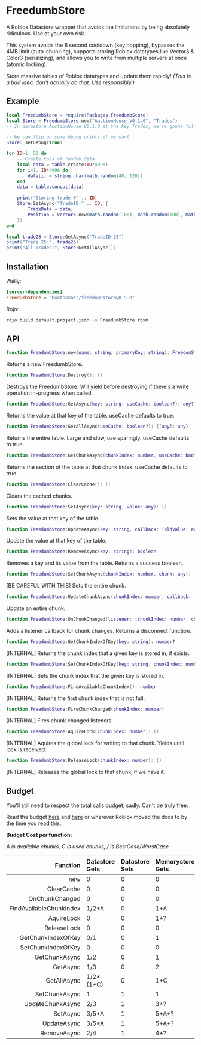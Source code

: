 # FreedumbStore

A Roblox Datastore wrapper that avoids the limitations by being absolutely ridiculous. Use at your own risk.

This system avoids the 6 second cooldown (key hopping), bypasses the 4MB limit (auto-chunking), supports storing Roblox datatypes like Vector3 & Color3 (serializing), and allows you to write from multiple servers at once (atomic locking).

Store massive tables of Roblox datatypes and update them rapidly! *(This is a bad idea, don't actually do that. Use responsibly.)*

## Example

```Lua
local FreedumbStore = require(Packages.FreedumbStore)
local Store = FreedumbStore.new("AuctionHouse_V0.1.0", "Trades")
-- In datastore AuctionHouse_V0.1.0 at the key Trades, we're gonna fill a giant dictionary

-- We can flip on some debug prints if we want
Store:_setDebug(true)

for ID=1, 50 do
	-- Create tons of random data
	local data = table.create(ID*4096)
	for i=1, ID*4096 do
		data[i] = string.char(math.random(40, 120))
	end
	data = table.concat(data)

	print("Storing trade #" .. ID)
	Store:SetAsync("TradeID-" .. ID, {
		TradeData = data,
		Position = Vector3.new(math.random(100), math.random(100), math.random(100)),
	})
end

local trade25 = Store:GetAsync("TradeID-25")
print("Trade 25:", trade25)
print("All Trades:", Store:GetAllAsync())
```

## Installation

Wally:

```toml
[server-dependencies]
FreedumbStore = "boatbomber/freedumbstore@0.5.0"
```

Rojo:

```bash
rojo build default.project.json -o FreedumbStore.rbxm
```

## API

```Lua
function FreedumbStore.new(name: string, primaryKey: string): FreedomStore
```

Returns a new FreedumbStore.

```Lua
function FreedumbStore:Destroy(): ()
```

Destroys the FreedumbStore. Will yield before destroying if there's a write operation in-progress when called.

```Lua
function FreedumbStore:GetAsync(key: string, useCache: boolean?): any?
```

Returns the value at that key of the table. useCache defaults to true.

```Lua
function FreedumbStore:GetAllAsync(useCache: boolean?): {[any]: any}
```

Returns the entire table. Large and slow, use sparingly. useCache defaults to true.

```Lua
function FreedumbStore:GetChunkAsync(chunkIndex: number, useCache: boolean?): {[any]: any}
```

Returns the section of the table at that chunk index. useCache defaults to true.

```Lua
function FreedumbStore:ClearCache(): ()
```

Clears the cached chunks.

```Lua
function FreedumbStore:SetAsync(key: string, value: any): ()
```

Sets the value at that key of the table.

```Lua
function FreedumbStore:UpdateAsync(key: string, callback: (oldValue: any?) -> any?): any
```

Update the value at that key of the table.

```Lua
function FreedumbStore:RemoveAsync(key: string): boolean
```

Removes a key and its value from the table. Returns a success boolean.

```Lua
function FreedumbStore:SetChunkAsync(chunkIndex: number, chunk: any): ()
```

[BE CAREFUL WITH THIS] Sets the entire chunk.

```Lua
function FreedumbStore:UpdateChunkAsync(chunkIndex: number, callback: (any?) -> any?): ()
```

Update an entire chunk.

```Lua
function FreedumbStore:OnChunkChanged(listener: (chunkIndex: number, chunk: any) -> ()): () -> ()
```

Adds a listener callback for chunk changes. Returns a disconnect function.

```Lua
function FreedumbStore:GetChunkIndexOfKey(key: string): number?
```

[INTERNAL] Returns the chunk index that a given key is stored in, if exists.

```Lua
function FreedumbStore:SetChunkIndexOfKey(key: string, chunkIndex: number): ()
```

[INTERNAL] Sets the chunk index that the given key is stored in.

```Lua
function FreedumbStore:FindAvailableChunkIndex(): number
```

[INTERNAL]  Returns the first chunk index that is not full.

```Lua
function FreedumbStore:FireChunkChanged(chunkIndex: number)
```

[INTERNAL] Fires chunk changed listeners.

```Lua
function FreedumbStore:AquireLock(chunkIndex: number): ()
```

[INTERNAL] Aquires the global lock for writing to that chunk. Yields until lock is received.

```Lua
function FreedumbStore:ReleaseLock(chunkIndex: number): ()
```

[INTERNAL] Releases the global lock to that chunk, if we have it.

## Budget

You'll still need to respect the total calls budget, sadly. Can't be truly free.

Read the budget [here](https://create.roblox.com/docs/scripting/data/data-stores#limits) and [here](https://create.roblox.com/docs/scripting/data/memory-stores#limits) or wherever Roblox moved the docs to by the time you read this.

**Budget Cost per function:**

*A is available chunks, C is used chunks, / is BestCase/WorstCase*

| Function   | Datastore Gets  | Datastore Sets | Memorystore Gets | Memorystore Sets  |
|-----------:|:------|:------|:------|:------|
|new|0|0|0|0|
|ClearCache|0|0|0|0|
|OnChunkChanged|0|0|0|0|
|FindAvailableChunkIndex|1/2*A|0|1+A|0|
|AquireLock|0|0|1+?|1|
|ReleaseLock|0|0|0|1|
|GetChunkIndexOfKey|0/1|0|1|0|
|SetChunkIndexOfKey|0|0|0|1|0/1|
|GetChunkAsync|1/2|0|1|0|
|GetAsync|1/3|0|2|0|
|GetAllAsync|1/2*(1+C)|0|1+C|0|
|SetChunkAsync|1|1|1|1/2|
|UpdateChunkAsync|2/3|1|3+?|3/4|
|SetAsync|3/5*A|1|5+A+?|3/5|
|UpdateAsync|3/5*A|1|5+A+?|3/5|
|RemoveAsync|2/4|1|4+?|4/5|
